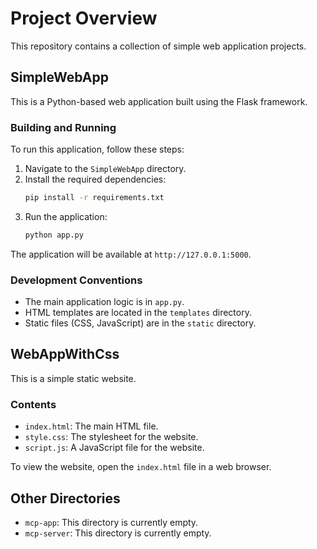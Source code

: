 # Project Overview

This repository contains a collection of simple web application projects.

## SimpleWebApp

This is a Python-based web application built using the Flask framework.

### Building and Running

To run this application, follow these steps:

1.  Navigate to the `SimpleWebApp` directory.
2.  Install the required dependencies:
    ```bash
    pip install -r requirements.txt
    ```
3.  Run the application:
    ```bash
    python app.py
    ```
The application will be available at `http://127.0.0.1:5000`.

### Development Conventions

*   The main application logic is in `app.py`.
*   HTML templates are located in the `templates` directory.
*   Static files (CSS, JavaScript) are in the `static` directory.

## WebAppWithCss

This is a simple static website.

### Contents

*   `index.html`: The main HTML file.
*   `style.css`: The stylesheet for the website.
*   `script.js`: A JavaScript file for the website.

To view the website, open the `index.html` file in a web browser.

## Other Directories

*   `mcp-app`: This directory is currently empty.
*   `mcp-server`: This directory is currently empty.
